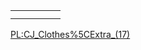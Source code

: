 |     |     |     |     |     |
|-----|-----|-----|-----|-----|
|     |     |     |     |     |
|     |     |     |     |

[PL:CJ\_Clothes%5CExtra\_(17)](/docs/pl:cj_clothes%5cextra_(17).md "wikilink")
